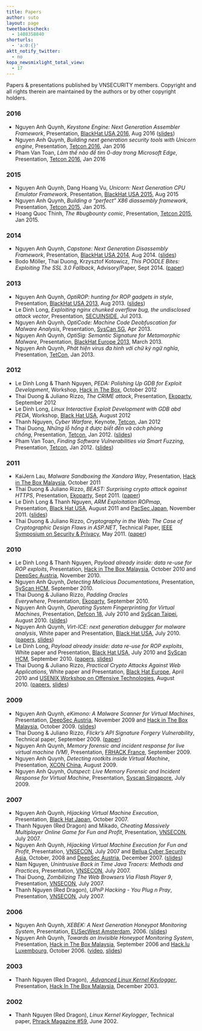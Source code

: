 ```yaml
---
title: Papers
author: suto
layout: page
tweetbackscheck:
  - 1408358840
shorturls:
  - 'a:0:{}'
aktt_notify_twitter:
  - no
kopa_newsmixlight_total_view:
  - 17
---
```

Papers & presentations published by VNSECURITY members. Copyright and all rights therein are maintained by the authors or by other copyright holders.

### 2016
* Nguyen Anh Quynh, *Keystone Engine: Next Generation Assembler Framework*, Presentation, <a href="https://www.blackhat.com/us-16/briefings/schedule/#keystone-engine-next-generation-assembler-framework-3430" target="_blank">BlackHat USA 2016</a>, Aug 2016 (<a href="http://keystone-engine.org/docs/BHUSA2016-keystone.pdf" target="_blank">slides</a>)
* Nguyen Anh Quynh, *Building next generation security tools with Unicorn engine*, Presentation, <a href="https://tetcon.org/saigon-2016/talks/building-next-generation-security-tools-with-unicorn-engine.html" target="_blank">Tetcon 2016</a>, Jan 2016
* Pham Van Toan, *Làm thế nào để tìm 0-day trong Microsoft Edge*, Presentation, <a href="https://tetcon.org/saigon-2016/talks/lam-the-nao-de-tim-0day-trong-microsoft-edge.html" target="_blank">Tetcon 2016</a>, Jan 2016

### 2015

* Nguyen Anh Quynh, Dang Hoang Vu, *Unicorn: Next Generation CPU Emulator Framework*, Presentation, <a href="https://www.blackhat.com/us-15/briefings.html#unicorn-next-generation-cpu-emulator-framework" target="_blank">BlackHat USA 2015</a>, Aug 2015
* Nguyen Anh Quynh, *Building a “perfect” X86 diassembly framework*, Presentation, <a href="https://tetcon.org/saigon-2015/talks/building-a-perfect-x86-diassembly-framework.html" target="_blank">Tetcon 2015</a>, Jan 2015.
* Hoang Quoc Thinh, *The #bugbounty comic*, Presentation, <a href="https://tetcon.org/saigon-2015/talks/the-bugbounty-comic.html" target="_blank">Tetcon 2015</a>, Jan 2015.

### 2014

* Nguyen Anh Quynh, *Capstone: Next Generation Disassembly Framework*, Presentation, <a href="https://www.blackhat.com/us-14/speakers/Quynh-Nguyen-Anh.html" target="_blank">BlackHat USA 2014</a>, Aug 2014. (<a href="http://capstone-engine.org/BHUSA2014-capstone.pdf" target="_blank">slides</a>)
* Bodo Möller, Thai Duong, Krzysztof Kotowicz, *This POODLE Bites: Exploiting The SSL 3.0 Fallback*, Advisory/Paper, Sept 2014. (<a href="https://www.openssl.org/~bodo/ssl-poodle.pdf" target="_blank">paper</a>)

### 2013
* Nguyen Anh Quynh, *OptiROP: hunting for ROP gadgets in style*, Presentation, <a href="https://www.blackhat.com/us-13/briefings.html#Anh" target="_blank">BlackHat USA 2013</a>, Aug 2013. (<a href="https://media.blackhat.com/us-13/US-13-Quynh-OptiROP-Hunting-for-ROP-Gadgets-in-Style-Slides.pdf" target="_blank">slides</a>)
*   Le Dinh Long, *Exploiting nginx chunked overflow bug, the undisclosed attack vector*, Presentation, <a href="http://www.secuinside.com" target="_blank">SECUINSIDE</a>, Jul 2013.
*   Nguyen Anh Quynh, *OptiCode: Machine Code Deobfuscation for Malware Analysis*, Presentation, <a href="http://syscan.org" target="_blank">SysCan SG</a>, Apr 2013.
*   Nguyen Anh Quynh, *OptiSig: Semantic Signature for Metamorphic Malware*, Presentation, <a href="https://www.blackhat.com/eu-13/briefings.html#Quynh" target="_blank">BlackHat Europe 2013</a>, March 2013.
*   Nguyen Anh Quynh, *Phát hiện virus đa hình với chữ ký ngữ nghĩa*, Presentation, <a href="http://tetcon.org" target="_blank">TetCon</a>, Jan 2013.

### 2012

*   Le Dinh Long & Thanh Nguyen, *PEDA: Polishing Up GDB for Exploit Development*, Workshop, <a href="http://conference.hitb.org/hitbsecconf2012kul/thanh-nguyen/" target="_blank">Hack in The Box</a>, October 2012
*   Thai Duong & Juliano Rizzo, *The CRIME attack*, Presentation, <a href="http://www.ekoparty.org/2012/juliano-rizzo.php" target="_blank">Ekoparty</a>, September 2012
*   Le Dinh Long, *Linux Interactive Exploit Development with GDB abd PEDA*, Workshop, <a href="http://www.blackhat.com/html/bh-us-12/bh-us-12-briefings.html#Le" target="_blank">Black Hat USA</a>, August 2012
*   Thanh Nguyen, *Cyber Warfare*, Keynote, <a href="http://tetcon.org" target="_blank">Tetcon</a>, Jan 2012
*   Thai Duong, *Những lỗ hổng ít được biết đến và cách phòng chống*, Presentation, <a href="http://tetcon.org" target="_blank">Tetcon</a>, Jan 2012. (<a href="https://docs.google.com/present/view?id=dffw6v5g_31vc4jsjg3&revision=_latest&start=0&theme=shelley&cwj=true">slides</a>)
*   Pham Van Toan, *Finding Software Vulnerabilities via Smart Fuzzing*, Presentation, <a href="http://tetcon.org" target="_blank">Tetcon</a>, Jan 2012. (<a href="https://docs.google.com/viewer?a=v&pid=explorer&chrome=true&srcid=0B_L6MdkbAn4MNTQxNDI3ODAtMjhjZi00MzMxLWJmNTAtMTUwOTJjOWNmMDVj&hl=en_US">slides</a>)

### 2011

*   KaiJern Lau, *Malware Sandboxing the Xandora Way*, Presentation, <a href="http://conference.hitb.org/hitbsecconf2011kul/?page_id=2048" target="_blank">Hack in The Box Malaysia</a>, October 2011
*   Thai Duong & Juliano Rizzo, *BEAST: Surprising crypto attack against HTTPS*, Presentation, <a href="http://www.ekoparty.org/2011/thai-duong.php" target="_blank">Ekoparty</a>, Sept 2011. (<a href="http://www.insecure.cl/Beast-SSL.rar" target="_blank">paper</a>)
*   Le Dinh Long & Thanh Nguyen, *ARM Exploitation ROPmap*, Presentation, <a href="http://www.blackhat.com/html/bh-us-11/bh-us-11-briefings.html#Le" target="_blank">Black Hat USA</a>, August 2011 and <a href="http://pacsec.jp/speakers.html" target="_blank">PacSec Japan</a>, November 2011. (<a href="https://media.blackhat.com/bh-us-11/Le/BH_US_11_Le_ARM_Exploitation_ROPmap_Slides.pdf">slides</a>)
*   Thai Duong & Juliano Rizzo, *Cryptography in the Web: The Case of Cryptographic Design Flaws in ASP.NET*, Technical Paper, <a href="http://www.ieee-security.org/TC/SP2011/program.html" target="_blank">IEEE Symposium on Security & Privacy</a>, May 2011. (<a href="http://www.ieee-security.org/TC/SP2011/PAPERS/2011/paper030.pdf" target="_blank">paper</a>)

### 2010

*   Le Dinh Long & Thanh Nguyen, *Payload already inside: data re-use for ROP exploits*, Presentation, <a href="http://conference.hitb.org/hitbsecconf2010kl/" target="_blank">Hack in The Box Malaysia</a>, October 2010 and <a href="https://deepsec.net/schedule" target="_blank">DeepSec Austria</a>, November 2010. 
*   Nguyen Anh Quynh, *Detecting Malicious Documentations*, Presentation, <a href="http://www.syscan.org/index.php/archive/view/year/2010/city/hcm/pg/speakers" target="_blank">SyScan HCM</a>, September 2010.
*   Thai Duong & Juliano Rizzo, *Padding Oracles Everywhere*, Presentation, <a href="http://www.ekoparty.org/thai-duong-2010.php" target="_blank">Ekoparty</a>, September 2010.
*   Nguyen Anh Quynh, *Operating System Fingerprinting for Virtual Machines*, Presentation, <a href="https://www.defcon.org/html/defcon-18/dc-18-schedule.html" target="_blank">Defcon 18</a>, July 2010 and [SyScan Taipei][1], August 2010. (<a href="http://www.defcon.org/images/defcon-18/dc-18-presentations/Quynh/DEFCON-18-Quynh-OS-Fingerprinting-VM.pdf" target="_blank">slides</a>)
*   Nguyen Anh Quynh, *Virt-ICE: next generation debugger for malware analysis*, White paper and Presentation, <a href="http://www.blackhat.com/html/bh-us-10/bh-us-10-briefings.html" target="_blank">Black Hat USA</a>, July 2010. ([papers][2], [slides][3])  
*   Le Dinh Long, *Payload already inside: data re-use for ROP exploits*, White paper and Presentation, <a href="http://www.blackhat.com/html/bh-us-10/bh-us-10-briefings.html" target="_blank">Black Hat USA</a>, July 2010 and <a href="http://www.syscan.org/index.php/archive/view/year/2010/city/hcm/pg/speakers" target="_blank">SyScan HCM</a>, September 2010. ([papers][4], [slides][5])
*   Thai Duong & Juliano Rizzo, *Practical Crypto Attacks Against Web Applications*, White paper and Presentation, <a href="http://www.blackhat.com/html/bh-eu-10/bh-eu-10-briefings.html#Duong" target="_blank">Black Hat Europe</a>, April 2010 and [USENIX Workshop on Offensive Technologies][6], August 2010. (<a href="https://media.blackhat.com/bh-eu-10/whitepapers/Duong_Rizzo/BlackHat-EU-2010-Duong-Rizzo-Padding-Oracle-wp.pdf" target="_blank">papers</a>, <a href="https://media.blackhat.com/bh-eu-10/presentations/Duong_Rizzo/BlackHat-EU-2010-Duong-Rizzo-Padding-Oracle-slides.pdf" target="_blank">slides</a>)

### 2009

*   Nguyen Anh Quynh, *eKimono: A Malware Scanner for Virtual Machines*, Presentation, <a href="https://deepsec.net/docs/speaker.html" target="_blank">DeepSec Austria</a>, November 2009 and <a href="http://conference.hitb.org/hitbsecconf2009kl/?page_id=482" target="_blank">Hack in The Box Malaysia</a>, October 2009. ([slides][7])
*   Thai Duong & Juliano Rizzo, *Flickr’s API Signature Forgery Vulnerability*, Technical paper, September 2009. ([paper][8])
*   Nguyen Anh Quynh, *Memory forensic and incident response for live virtual machine (VM)*, Presentation, <a href="http://www.frhack.org/frhack-conference.php#virtual-machine-memory-forensic" target="_blank">FRHACK France</a>, September 2009.
*   Nguyen Anh Quynh, *Detecting rootkits inside Virtual Machine*, Presentation, <a href="http://xcon.xfocus.org/speakers.html" target="_blank">XCON China</a>, August 2009.
*   Nguyen Anh Quynh, *Outspect: Live Memory Forensic and Incident Response for Virtual Machine*, Presentation, <a href="http://www.syscan.org/Sg/program2.html" target="_blank">Syscan Singapore</a>, July 2009.

### 2007

*   Nguyen Anh Quynh, *Hijacking Virtual Machine Execution*, Presentation, <a href="http://www.blackhat.com/html/bh-japan-07/bh-jp-07-en-speakers.html#Anh" target="_blank">Black Hat Japan</a>, October 2007.
*   Thanh Nguyen (Red Dragon) and Mikado, *Cheating Massively Multiplayer Online Game for Fun and Profit*, Presentation, [VNSECON][9], July 2007.
*   Nguyen Anh Quynh, *Hijacking Virtual Machine Execution for Fun and Profit*, Presentation, [VNSECON][9], July 2007 and [Bellua Cyber Security Asia][10], October, 2008 and [DeepSec Austria][11], December 2007. ([slides][12])
*   Nam Nguyen, *Unintrusive Back in Time Java Tracers: Methods and Practices*, Presentation, [VNSECON][9], July 2007.
*   Thai Duong, *Zombilizing The Web Browsers Via Flash Player 9*, Presentation, [VNSECON][9], July 2007.
*   Thanh Nguyen (Red Dragon), *UPnP Hacking - You Plug n Pray*, Presentation, [VNSECON][9], July 2007.

### 2006

*   Nguyen Anh Quynh, *XEBEK: A Next Generation Honeypot Monitoring System*, Presentation, <a href="http://eusecwest.com/pastevents.html" target="_blank">EUSecWest Amsterdam</a>, 2006. ([slides][13])
*   Nguyen Anh Quynh, *Towards an Invisible Honeypot Monitoring System*, Presentation, <a href="http://conference.hitb.org/hitbsecconf2009kl/?page_id=482" target="_blank">Hack in The Box Malaysia</a>, September 2006 and [Hack.lu Luxembourg][14], October 2006. ([video][15], [slides][16])

### 2003

*   Thanh Nguyen (Red Dragon), [ *Advanced Linux Kernel Keylogger*][17], Presentation, <a href="http://conference.hackinthebox.org/hitbsecconf2003/speakers.php#rd" target="_blank">Hack In The Box Malaysia</a>, December 2003.

### 2002

*   Thanh Nguyen (Red Dragon), *Linux Kernel Keylogger*, Technical paper, <a href="http://phrack.org/issues.html?issue=59&id=14#article" target="_blank">Phrack Magazine #59</a>, June 2002.


 [1]: http://www.syscan.org/Tpe/index.php
 [2]: https://media.blackhat.com/bh-us-10/whitepapers/Anh/BlackHat-USA-2010-Anh-Virt-ICE-wp.pdf
 [3]: https://media.blackhat.com/bh-us-10/presentations/Anh/BlackHat-USA-2010-Anh-Virt-ICE-slides.pdf
 [4]: http://repository.root-me.org/Exploitation%20-%20Syst%C3%A8me/Unix/EN%20-%20Paper%20Payload%20already%20inside%20data%20reuse%20for%20ROP%20exploits.pdf
 [5]: http://repository.root-me.org/Exploitation%20-%20Syst%C3%A8me/Unix/EN%20-%20rop%20Bug%20-%20Slides%20Payload%20already%20inside%20data%20reuse%20for%20ROP%20exploits%20v1.pdf
 [6]: http://www.usenix.org/events/woot10/tech/
 [7]: http://conference.hitb.org/hitbsecconf2009kl/materials/D1T2%20-%20Nguyen%20Anh%20Quynh%20-%20eKimono%20.pdf
 [8]: http://netifera.com/research/flickr_api_signature_forgery.pdf
 [9]: http://web.archive.org/web/20070929110658/http://conf.vnsecurity.net/program
 [10]: http://www.bellua.com/bcs/asia07.schedule.html
 [11]: http://2007.deepsec.net
 [12]: http://www.bellua.com/bcs/asia07.materials/nguyen_anh_quynh.pdf
 [13]: http://eusecwest.com/esw06/esw06-nguyen.ppt
 [14]: http://2009.hack.lu/archive/2006/Xebek-HackDotLu06.pdf
 [15]: http://video.google.com/videoplay?docid=60467028831215862&ei=rJ2oS5C3IZS2wgPotvT2CA&q=hitbsecconf2006+owards+an+Invisible+Honeypot+Monitoring+System&view=3#
 [16]: http://www.packetstormsecurity.org/hitb06/DAY_2_-_Nguyen_Anh_Quynh_-_Towards_an_Invisible_Honeypot_Monitoring_Tool.pdf
 [17]: http://www.archive.org/details/hitb2003-Red-Dragon
